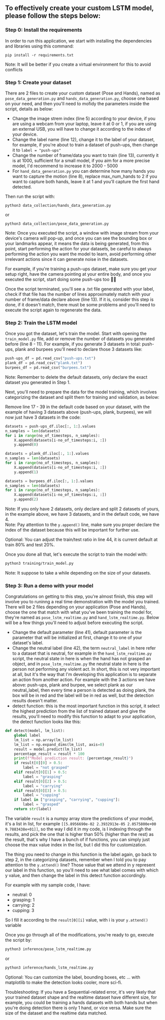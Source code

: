 ## To effectively create your custom LSTM model, please follow the steps below:

### Step 0: Install the requirements

In order to run this application, we start with installing the dependencies and libraries using this command:

```
pip install -r requirements.txt
```

Note: It will be better if you create a virtual environment for this to avoid conflicts

### Step 1: Create your dataset

There are 2 files to create your custom dataset (Pose and Hands), named as `pose_data_generation.py` and `hands_data_generation.py`, choose one based on your need, and then you'll need to mofidy the parameters inside the script, details as below:

- Change the image strem index (line 5) according to your device, if you are using a webcam from your laptop, leave it at 0 or 1, if you are using an external USB, you will have to change it according to the index of your device.
- Change the label name (line 12), change it to the label of your dataset, for example, if you're about to train a dataset of push-ups, then change it to `label = "push-ups"`
- Change the number of frame/data you want to train (line 13), currently it is at 1000, sufficient for a small model, if you aim for a more precise model, I'd recommend to increase it to 2000 - 5000
- For `hand_data_generation.py` you can determine how many hands you want to capture the motion (line 8), replace max_num_hands to 2 if you want to capture both hands, leave it at 1 and you'll capture the first hand detected.

Then run the script with:

```
python3 data_collection/hands_data_generation.py
```

or

```
python3 data_collection/pose_data_generation.py
```

Note: Once you executed the script, a window with image stream from your device's camera will pop-up, and once you can see the bounding box or your landmarks appear, it means the data is being generated, from this point, start performing the action for your datasets, be careful to always performing the action you want the model to learn, avoid performing other irrelevant actions since it can generate noise in the datasets.

For example, if you're training a push-ups dataset, make sure you get your setup right, have the camera pointing at your entire body, and once you executed the script, start doing some push-ups too 💪💪

Once the script terminated, you'll see a .txt file generated with your label, check if that file has the number of lines approximately match with your number of frame/data declare above (line 13). If it is, consider this step is done, if it doesn't match, there must be some problems and you'll need to execute the script again to regenerate the data.

### Step 2: Train the LSTM model

Once you got the dataset, let's train the model. Start with opening the `train_model.py` file, add or remove the number of datasets you generated before (line 8 - 11). For example, if you generate 3 datasets in total: push-ups, plank and burpees you'll need to declare those 3 datasets like:

```python
push-ups_df = pd.read_csv("push-ups.txt")
plank_df = pd.read_csv("plank.txt")
burpees_df = pd.read_csv("burpees.txt")
```

Note: Remember to delete the default datasets, only declare the exact dataset you generated in Step 1.

Next, you'll need to prepare the data for the model training, which involves categorizing the dataset and split them for training and validation, as below:

Remove line 17 - 39 in the default code based on your dataset, with the example of having 3 datasets above (push-ups, plank, burpees), we will now just have 3 datasets in the code:

```python
datasets = push-ups_df.iloc[:, 1:].values
n_samples = len(datasets)
for i in range(no_of_timesteps, n_samples):
    X.append(datasets[i-no_of_timesteps:i, :])
    y.append(0)

datasets = plank_df.iloc[:, 1:].values
n_samples = len(datasets)
for i in range(no_of_timesteps, n_samples):
    X.append(datasets[i-no_of_timesteps:i, :])
    y.append(1)

datasets = burpees_df.iloc[:, 1:].values
n_samples = len(datasets)
for i in range(no_of_timesteps, n_samples):
    X.append(datasets[i-no_of_timesteps:i, :])
    y.append(2)
```

Note: If you only have 2 datasets, only declare and split 2 datasets of yours, in the example above, we have 3 datasets, and in the default code, we have 4.  
Note: Pay attention to the `y.append()` line, make sure you proper declare the index of the dataset because this will be important for further use.

Optional: You can adjust the train/test ratio in line 44, it is current default at train 80% and test 20%.

Once you done all that, let's execute the script to train the model with:

```bash
python3 training/train_model.py
```

Note: It suppose to take a while depending on the size of your datasets.

### Step 3: Run a demo with your model

Congratulations on getting to this step, you're almost finish, this step will involve you to runinng a real time demonstration with the model you trained.  
There will be 2 files depending on your application (Pose and Hands), choose the one that match with what you've been training the model for, they're named as `pose_lstm_realtime.py` and `hand_lstm_realtime.py`. Below will be a few things you'll need to adjust before executing the script.

- Change the default parameter (line 41), default parameter is the parameter that will be initialized at first, change it to one of your dataset's label.
- Change the neutral label (line 42), the term `neutral_label` in here refer to a dataset that is neutral, for example in the `hand_lstm_realtime.py` script, the neutral state in here is when the hand has not grasped an object, and in `pose_lstm_realtime.py` the neutral state in here is the person not performing any violent act. In short, this is not very important at all, but it's the way that I'm developing this application is to separate an action from another action. For example with the 3 actions we have above: push-ups, plank and burpee, we select plank as our neutral_label, then every time a person is detected as doing plank, the box will be in red and the label will be in red as well, but the detection results doesn't matter.
- detect function: this is the most important function in this script, it select the highest prediction from the list of trained dataset and give the results, you'll need to modify this function to adapt to your application, the detect function looks like this:

```python
def detect(model, lm_list):
    global label
    lm_list = np.array(lm_list)
    lm_list = np.expand_dims(lm_list, axis=0)
    result = model.predict(lm_list)
    percentage_result = result * 100
    print(f"Model prediction result: {percentage_result}")
    if result[0][0] > 0.5:
        label = "not grasped"
    elif result[0][1] > 0.5:
        label = "grasping"
    elif result[0][2] > 0.5:
        label = "carrying"
    elif result[0][3] > 0.5:
        label = "cupping"
    if label in ["grasping", "carrying", "cupping"]:
        label = "grasped"
    return str(label)
```

The variable `result` is a numpy array store the predictions of your model, it's a list in list, for example `[[5.8956690e-02 2.3932913e-05 2.0575800e+00 9.7883438e+01]]`, so the way I did it in my code, is I indexing through the results, and pick the one that is higher than 50% (higher than the rest) as the result, that's why I have a bunch of if functions, you can simply just choose the max value index in the list, but I did this for customization.

The thing you need to change in this function is the label again, go back to step 2, in the categorizing datasets, remember when I told you to pay attention to the `y.attend()` line? Those value that we attend in y represent our label in this function, so you'll need to see what label comes with which y value, and then change the label in this detect function accordingly.

For example with my sample code, I have:

- neutral: 0
- grasping: 1
- carrying: 2
- cupping: 3

So I fill it according to the `result[0][i]` value, with i is your `y.attend()` variable

Once you go through all of the modifications, you're ready to go, execute the script by:

```bash
python3 inference/pose_lstm_realtime.py
```

or

```bash
python3 inference/hands_lstm_realtime.py
```

Optional: You can customize the label, bounding boxes, etc ... with matplotlib to make the detection looks cooler, more sci-fi.

Troubleshooting: If you have a Sequential-related error, it's very likely that your trained dataset shape and the realtime dataset have different size, for example, you could be training a hands datasets with both hands but when you're doing detection there is only 1 hand, or vice versa. Make sure the size of the dataset and the realtime data matched.
